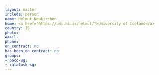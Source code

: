 ```yaml
---
layout: master
include: person
name: Helmut Neukirchen 
home: <a href="https://uni.hi.is/helmut/">University of Iceland</a>
country: IS
photo:
email:
phone:
on_contract: no
has_been_on_contract: no
groups:
- poco-wg:
- ratatosk-sg:
---
```

